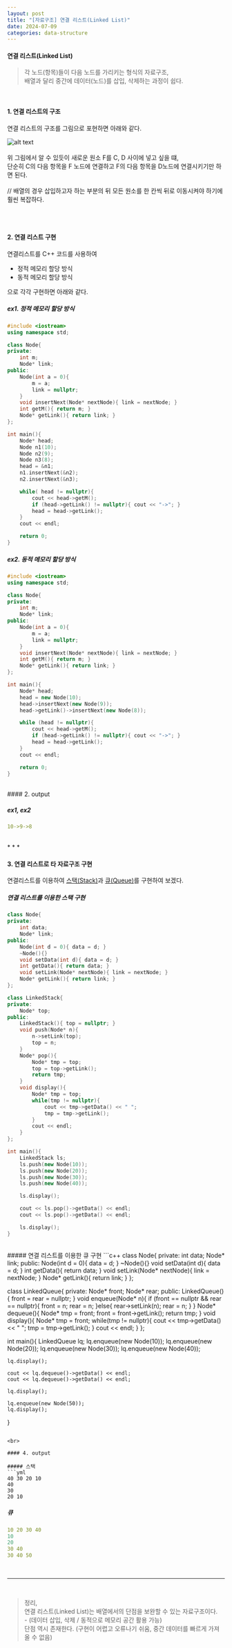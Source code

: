 ```yaml
---
layout: post
title: "[자료구조] 연결 리스트(Linked List)"
date: 2024-07-09
categories: data-structure
---
```

#### 연결 리스트(Linked List) 
> 각 노드(항목)들이 다음 노드를 가리키는 형식의 자료구조,<br>
배열과 달리 중간에 데이터(노드)를 삽입, 삭제하는 과정이 쉽다.
<br>

#### 1. 연결 리스트의 구조
연결 리스트의 구조를 그림으로 포현하면 아래와 같다.

![alt text](/public/img/linkedlist-1.png)<br><br>
위 그림에서 알 수 있듯이 새로운 원소 F를 C, D 사이에 넣고 싶을 떄,
<br>단순히 C의 다음 항목을 F 노드에 연결하고 F의 다음 항목을 D노드에 연결시키기만 하면 된다.
<br>
<br>// 배열의 경우 삽입하고자 하는 부분의 뒤 모든 원소를 한 칸씩 뒤로 이동시켜야 하기에 훨씬 복잡하다.

<br><br>
#### 2. 연결 리스트 구현
연결리스트를 C++ 코드를 사용하여
- 정적 메모리 할당 방식
- 동적 메모리 할당 방식

으로 각각 구현하면 아래와 같다.
##### ex1. 정적 메모리 할당 방식
```c++
#include <iostream>
using namespace std;

class Node{
private:
    int m;
    Node* link;
public:
    Node(int a = 0){
        m = a;
        link = nullptr;
    }
    void insertNext(Node* nextNode){ link = nextNode; }
    int getM(){ return m; }
    Node* getLink(){ return link; }
};

int main(){
    Node* head;
    Node n1(10);
    Node n2(9);
    Node n3(8);
    head = &n1;
    n1.insertNext(&n2);
    n2.insertNext(&n3);

    while( head != nullptr){
        cout << head->getM();
        if (head->getLink() != nullptr){ cout << "->"; }
        head = head->getLink();
    }
    cout << endl;

    return 0;
}
```

##### ex2. 동적 메모리 할당 방식
```c++
#include <iostream>
using namespace std;

class Node{
private:
    int m;
    Node* link;
public:
    Node(int a = 0){
        m = a;
        link = nullptr;
    }
    void insertNext(Node* nextNode){ link = nextNode; }
    int getM(){ return m; }
    Node* getLink(){ return link; }
};

int main(){
    Node* head;
    head = new Node(10);
    head->insertNext(new Node(9));
    head->getLink()->insertNext(new Node(8));

    while (head != nullptr){
        cout << head->getM();
        if (head->getLink() != nullptr){ cout << "->"; }
        head = head->getLink();
    }
    cout << endl;

    return 0;
}
```

<br>
#### 2. output

##### ex1, ex2
```yml
10->9->8
```

<br>
* * *
<br>


#### 3. 연결 리스트로 타 자료구조 구현
연결리스트를 이용하여 <a href = "/data-structure/2024/07/08/ds1.html">스택(Stack)</a>과 <a href = "/data-structure/2024/07/08/ds2.html">큐(Queue)</a>를 구현하여 보겠다.

##### 연결 리스트를 이용한 스택 구현
```c++
class Node{
private:
    int data;
    Node* link;
public:
    Node(int d = 0){ data = d; }
    ~Node(){}
    void setData(int d){ data = d; }
    int getData(){ return data; }
    void setLink(Node* nextNode){ link = nextNode; }
    Node* getLink(){ return link; }
};

class LinkedStack{
private:
    Node* top;
public:
    LinkedStack(){ top = nullptr; }
    void push(Node* n){
        n->setLink(top);
        top = n;
    }
    Node* pop(){
        Node* tmp = top;
        top = top->getLink();
        return tmp;
    }
    void display(){
        Node* tmp = top;
        while(tmp != nullptr){
            cout << tmp->getData() << " ";
            tmp = tmp->getLink();
        }
        cout << endl;
    }
};

int main(){
    LinkedStack ls;
    ls.push(new Node(10));
    ls.push(new Node(20));
    ls.push(new Node(30));
    ls.push(new Node(40));

    ls.display();

    cout << ls.pop()->getData() << endl;
    cout << ls.pop()->getData() << endl;

    ls.display();
}
```
<br>
##### 연결 리스트를 이용한 큐 구현
```c++
class Node{
private:
    int data;
    Node* link;
public:
    Node(int d = 0){ data = d; }
    ~Node(){}
    void setData(int d){ data = d; }
    int getData(){ return data; }
    void setLink(Node* nextNode){ link = nextNode; }
    Node* getLink(){ return link; }
};

class LinkedQueue{
private:
    Node* front;
    Node* rear;
public:
    LinkedQueue(){ front = rear = nullptr; }
    void enqueue(Node* n){
        if (front == nullptr && rear == nullptr){
            front = n;
            rear = n;
        }else{
            rear->setLink(n);
            rear = n;
        }
    }
    Node* dequeue(){
        Node* tmp = front;
        front = front->getLink();
        return tmp;
    }
    void display(){
        Node* tmp = front;
        while(tmp != nullptr){
            cout << tmp->getData() << " ";
            tmp = tmp->getLink();
        }
        cout << endl;
    }
};

int main(){
    LinkedQueue lq;
    lq.enqueue(new Node(10));
    lq.enqueue(new Node(20));
    lq.enqueue(new Node(30));
    lq.enqueue(new Node(40));

    lq.display();

    cout << lq.dequeue()->getData() << endl;
    cout << lq.dequeue()->getData() << endl;

    lq.display();

    lq.enqueue(new Node(50));
    lq.display();
}
```

<br>

#### 4. output

##### 스택
```yml
40 30 20 10
40
30
20 10
```

##### 큐
```yml
10 20 30 40
10
20
30 40
30 40 50
```

<br>

* * *

<br>

>정리, 
<br>연결 리스트(Linked List)는 배열에서의 단점을 보완할 수 있는 자료구조이다.<br>- (데이터 삽입, 삭제 / 동적으로 메모리 공간 활용 가능)
<br>단점 역시 존재한다. (구현이 어렵고 오류나기 쉬움, 중간 데이터를 빠르게 가져올 수 없음)
